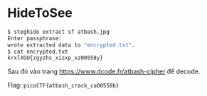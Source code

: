 # HideToSee

```sh
$ steghide extract sf atbash.jpg
Enter passphrase:
wrote extracted data to "encrypted.txt".
$ cat encrypted.txt
krxlXGU{zgyzhs_xizxp_xz00558y}
```

Sau đó vào trang https://www.dcode.fr/atbash-cipher để decode.

Flag: `picoCTF{atbash_crack_ca00558b}`
